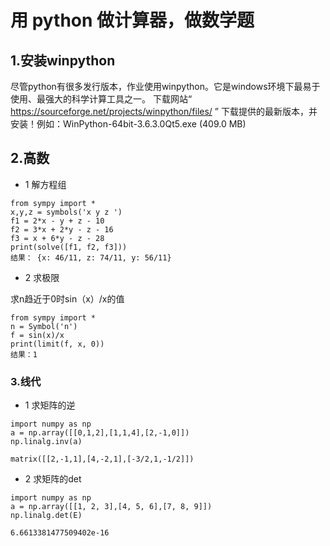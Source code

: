 # 用 python 做计算器，做数学题

## 1.安装winpython


尽管python有很多发行版本，作业使用winpython。它是windows环境下最易于使用、最强大的科学计算工具之一。
下载网站“ https://sourceforge.net/projects/winpython/files/ ” 下载提供的最新版本，并安装！例如：WinPython-64bit-3.6.3.0Qt5.exe (409.0 MB)

## 2.高数

- 1 解方程组

```
from sympy import *    
x,y,z = symbols('x y z ') 
f1 = 2*x - y + z - 10 
f2 = 3*x + 2*y - z - 16 
f3 = x + 6*y - z - 28 
print(solve([f1, f2, f3])) 
结果： {x: 46/11, z: 74/11, y: 56/11}
```

- 2 求极限

求n趋近于0时sin（x）/x的值

```
from sympy import *
n = Symbol('n') 
f = sin(x)/x 
print(limit(f, x, 0))
结果：1
```

### 3.线代

- 1 求矩阵的逆

```
import numpy as np 
a = np.array([[0,1,2],[1,1,4],[2,-1,0]])
np.linalg.inv(a)

matrix([[2,-1,1],[4,-2,1],[-3/2,1,-1/2]])

```

- 2 求矩阵的det

```
import numpy as np 
a = np.array([[1, 2, 3],[4, 5, 6],[7, 8, 9]])
np.linalg.det(E)

6.6613381477509402e-16
```